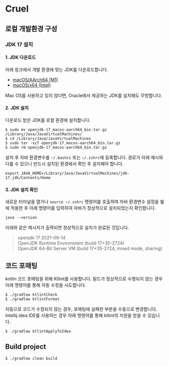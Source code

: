 # Cruel

## 로컬 개발환경 구성
### JDK 17 설치
#### 1. JDK 다운로드

아래 링크에서 개발 환경에 맞는 JDK를 다운로드합니다.
- [macOS/AArch64 (M1)](https://download.java.net/java/GA/jdk17/0d483333a00540d886896bac774ff48b/35/GPL/openjdk-17_macos-aarch64_bin.tar.gz)
- [macOS/x64 (Intel)](https://download.java.net/java/GA/jdk17/0d483333a00540d886896bac774ff48b/35/GPL/openjdk-17_macos-x64_bin.tar.gz)

Mac OS를 사용하고 있지 않다면, Oracle에서 제공하는 JDK를 설치해도 무방합니다.

#### 2. JDK 설치

다운로드 받은 JDK를 로컬 환경에 설치합니다.
```shell
$ sudo mv openjdk-17_macos-aarch64_bin.tar.gz /Library/Java/JavaVirtualMachines/
$ cd /Library/Java/JavaVirtualMachines
$ sudo tar -xzf openjdk-17_macos-aarch64_bin.tar.gz
$ sudo rm openjdk-17_macos-aarch64_bin.tar.gz
```

설치 후 자바 환경변수를 `~/.bashrc` 또는 `~/.zshrc`에 등록합니다. 경로가 아래 예시와 다를 수 있으니 반드시 설치된 환경에서 확인 후 설치해야 합니다.
```shell
export JAVA_HOME=/Library/Java/JavaVirtualMachines/jdk-17.jdk/Contents/Home
```

#### 3. JDK 설치 확인

새로운 터미널을 열거나 `source ~/.zshrc` 명령어를 호출하여 자바 환경변수 설정을 쉘에 적용한 후 아래 명령어를 입력하여 자바가 정상적으로 설치되었는지 확인합니다.
```shell
java --version
```

아래와 같은 메시지가 출력되면 정상적으로 설치가 완료된 것입니다.

> openjdk 17 2021-09-14 \
OpenJDK Runtime Environment (build 17+35-2724) \
OpenJDK 64-Bit Server VM (build 17+35-2724, mixed mode, sharing)


## 코드 포매팅
kotlin 코드 포매팅을 위해 Ktlint를 사용합니다.
빌드가 정상적으로 수행되지 않는 경우 아래 명령어를 통해 자동 수정을 시도합니다.
```shell
$ ./gradlew ktlintCheck
$ ./gradlew ktlintFormat
```
자동으로 코드가 수정되지 않는 경우, 포매팅에 실패한 부분을 수동으로 변경합니다.
Intellij idea IDE를 사용하는 경우 아래 명령어를 통해 ktlint의 지원을 받을 수 있습니다.
```shell
$ ./gradlew ktlintApplyToIdea
```

## Build project
```shell
$ ./gradlew clean build
```
